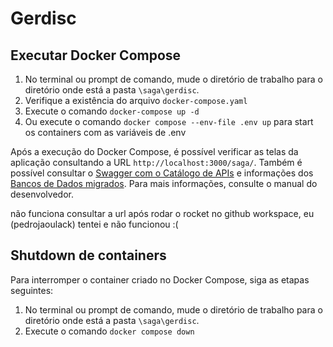 # Gerdisc

## Executar Docker Compose
1. No terminal ou prompt de comando, mude o diretório de trabalho para o diretório onde está a pasta `\saga\gerdisc`.
2. Verifique a existência do arquivo `docker-compose.yaml`
3. Execute o comando `docker-compose up -d`
4. Ou execute o comando `docker compose --env-file .env up` para start os containers com as variáveis de .env

Após a execução do Docker Compose, é possível verificar as telas da aplicação consultando a URL `http://localhost:3000/saga/`. Também é possível consultar o [Swagger com o Catálogo de APIs](https://github.com/ribeiroisaac/saga/wiki/Gerdisc-%E2%80%90-Swagger-API) e informações dos [Bancos de Dados migrados](https://github.com/ribeiroisaac/saga/wiki/Gerdisc-%E2%80%90-Conex%C3%A3o-com-o-Banco). Para mais informações, consulte o manual do desenvolvedor.

não funciona consultar a url após rodar o rocket no github workspace, eu (pedrojaoulack) tentei e não funcionou :( 

## Shutdown de containers
Para interromper o container criado no Docker Compose, siga as etapas seguintes:
1. No terminal ou prompt de comando, mude o diretório de trabalho para o diretório onde está a pasta `\saga\gerdisc`.
2. Execute o comando `docker compose down`

